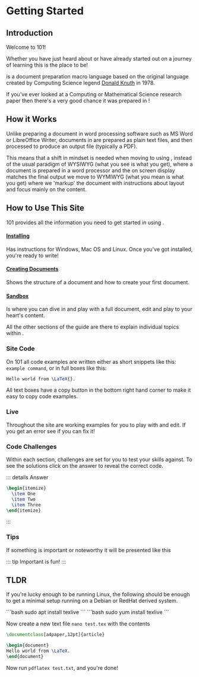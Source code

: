 # Getting Started

## Introduction

Welcome to <latex/> 101!

Whether you have just heard about <latex/> or have already started out
on a journey of learning this is the place to be!

<latex/> is a document preparation macro language based on the original <TeX/> language
created by Computing Science legend [Donald Knuth](https://en.wikipedia.org/wiki/Donald_Knuth)
in 1978.

If you've ever looked at a Computing or Mathematical Science research paper then there's a
very good chance it was prepared in <latex/>!

## How it Works

Unlike preparing a document in word processing software such as MS Word or LibreOffice Writer,
documents in <latex/> are prepared as plain text files, and then processed to produce an output
file (typically a PDF).

This means that a shift in mindset is needed when moving to using <latex/>, instead of the
usual paradigm of WYSIWYG (what you see is what you get), where a document is prepared in a 
word processor and the on screen display matches the final output we move to WYMIWYG (what you mean
is what you get) where we 'markup' the document with instructions about layout and focus mainly 
on the content.

## How to Use This Site

<latex/> 101 provides all the information you need to get started in using <latex/>.

#### [Installing](./install.md)
Has instructions for Windows, Mac OS
and Linux. Once you've got <latex/> installed, you're ready to write!

#### [Creating Documents](./creating.md)
Shows the structure of a <latex/> document and how to
create your first document.

#### [Sandbox](./sandbox.md)
Is where you can dive in and play with a full 
<latex/> document, edit and play to your heart's content.

All the other sections of the guide are there to explain individual
topics within <latex/>.

### Site Code

On <latex/> 101 all code examples are written either as short snippets
like this: `example command`, or in full boxes like this:

```latex
Hello world from \LaTeX{}.
```

All text boxes have a copy button in the bottom right hand corner to make
it easy to copy code examples.


### Live <latex/>

Throughout the site are working examples for you to play with and edit. If
you get an error see if you can fix it!

<ClientOnly>
  <LtxPlaygroundSmall />
</ClientOnly>


### Code Challenges

Within each section, challenges are set for you to test your <latex/> skills against. 
To see the solutions click on the answer to reveal the correct code.

::: details Answer
```latex
\begin{itemize}
  \item One
  \item Two
  \item Three
\end{itemize}
```
:::

### Tips

If something is important or noteworthy it will be presented like this

::: tip Important
<latex/> is fun!
:::

## TLDR

If you're lucky enough to be running Linux, the following should be enough
to get a minimal setup running on a Debian or RedHat derived system.

<code-group>
<code-block title="apt">
```bash
sudo apt install texlive
```
</code-block>

<code-block title="yum">
```bash
sudo yum install texlive
```
</code-block>
</code-group>


Now create a new text file `nano test.tex` with the contents

```latex
\documentclass[a4paper,12pt]{article}

\begin{document}
Hello world from \LaTeX.
\end{document}
```

Now run `pdflatex test.txt`, and you're done! 


